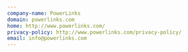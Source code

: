 ```yaml
---
company-name: PowerLinks
domain: powerlinks.com
home: http://www.powerlinks.com/
privacy-policy: http://www.powerlinks.com/privacy-policy/
email: info@powerlinks.com
---
```




